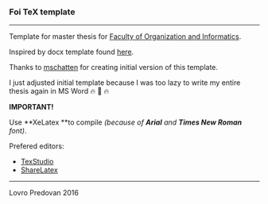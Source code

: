 ### Foi TeX  template 
---

Template for master thesis for [Faculty of Organization and Informatics](http://www.foi.unizg.hr/). 

Inspired by docx template found [here](https://www.google.hr/url?sa=t&rct=j&q=&esrc=s&source=web&cd=1&cad=rja&uact=8&ved=0ahUKEwiDzaWow_DQAhXIXBoKHR0IBJcQFggaMAA&url=http%3A%2F%2Fwww.foi.unizg.hr%2Fsites%2Fdefault%2Ffiles%2Fpredlozak_zavrsni_diplomski_rad_final.docx&usg=AFQjCNGVL532bxol83zfj2y2EgYlY3jPEA&sig2=-l8_ze1uGl3aqvCLb6liNQ).

Thanks to [mschatten](https://github.com/mschatten) for creating initial version of this template. 

I just adjusted initial template because I was too lazy to write my entire thesis again in MS Word :fire: :shit: :fire:

**IMPORTANT!**

Use **XeLatex **to compile *(because of **Arial** and **Times New Roman** font)*.

Prefered editors:

* [TexStudio](http://www.texstudio.org/)
* [ShareLatex](https://www.sharelatex.com/)


---
Lovro Predovan 2016

